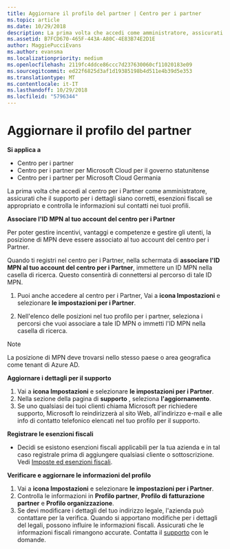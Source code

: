 ```yaml
---
title: Aggiornare il profilo del partner | Centro per i partner
ms.topic: article
ms.date: 10/29/2018
description: La prima volta che accedi come amministratore, assicurati che i dettagli per il supporto siano corretti, registra le esenzioni fiscali se appropriato e controlla le informazioni sul contatto nei tuoi profili.
ms.assetid: B7FCD670-465F-443A-A80C-4E83B74E2D1E
author: MaggiePucciEvans
ms.author: evansma
ms.localizationpriority: medium
ms.openlocfilehash: 2119fc4ddce86ccc7d237630060cf11020183e09
ms.sourcegitcommit: ed22f6825d3af1d19385198b4d511e4b39d5e353
ms.translationtype: MT
ms.contentlocale: it-IT
ms.lasthandoff: 10/29/2018
ms.locfileid: "5796344"
---
```

# <a name="update-your-partner-profile"></a>Aggiornare il profilo del partner

**Si applica a**

-  Centro per i partner
-  Centro per i partner per Microsoft Cloud per il governo statunitense
-  Centro per i partner per Microsoft Cloud Germania

La prima volta che accedi al centro per i Partner come amministratore, assicurati che il supporto per i dettagli siano corretti, esenzioni fiscali se appropriato e controlla le informazioni sul contatti nei tuoi profili.


**Associare l'ID MPN al tuo account del centro per i Partner**

Per poter gestire incentivi, vantaggi e competenze e gestire gli utenti, la posizione di MPN deve essere associato al tuo account del centro per i Partner.

Quando ti registri nel centro per i Partner, nella schermata di **associare l'ID MPN al tuo account del centro per i Partner**, immettere un ID MPN nella casella di ricerca. Questo consentirà di connettersi al percorso di tale ID MPN.

1. Puoi anche accedere al centro per i Partner, Vai a **icona Impostazioni** e selezionare **le impostazioni per i Partner**.

2. Nell'elenco delle posizioni nel tuo profilo per i partner, seleziona i percorsi che vuoi associare a tale ID MPN o immetti l'ID MPN nella casella di ricerca.

>[!Note]
>La posizione di MPN deve trovarsi nello stesso paese o area geografica come tenant di Azure AD. 


**Aggiornare i dettagli per il supporto** 

1.  Vai a **icona Impostazioni** e selezionare **le impostazioni per i Partner**.
2.  Nella sezione della pagina di **supporto** , seleziona **l'aggiornamento**.
3.  Se uno qualsiasi dei tuoi clienti chiama Microsoft per richiedere supporto, Microsoft lo reindirizzerà al sito Web, all'indirizzo e-mail e alle info di contatto telefonico elencati nel tuo profilo per il supporto.

**Registrare le esenzioni fiscali**

-   Decidi se esistono esenzioni fiscali applicabili per la tua azienda e in tal caso registrale prima di aggiungere qualsiasi cliente o sottoscrizione. Vedi [Imposte ed esenzioni fiscali](tax-and-tax-exemptions.md).

**Verificare e aggiornare le informazioni del profilo**

1.  Vai a **icona Impostazioni** e selezionare **le impostazioni per i Partner**. 
2.  Controlla le informazioni in **Profilo partner**, **Profilo di fatturazione partner** e **Profilo organizzazione**.
3.  Se devi modificare i dettagli del tuo indirizzo legale, l'azienda può contattare per la verifica. Quando si apportano modifiche per i dettagli del legali, possono influire le informazioni fiscali. Assicurati che le informazioni fiscali rimangono accurate. Contatta il [supporto](https://partner.microsoft.com/support/contact-support) con le domande.

 

 



